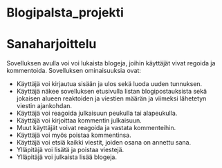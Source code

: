 # Blogipalsta_projekti

# Sanaharjoittelu

Sovelluksen avulla voi voi lukaista blogeja, joihin käyttäjät vivat regoida ja kommentoida.
Sovelluksen ominaisuuksia ovat:

* Käyttäjä voi kirjautua sisään ja ulos sekä luoda uuden tunnuksen.
* Käyttäjä näkee sovelluksen etusivulla listan blogipostauksista sekä jokaisen alueen reaktoiden ja viestien määrän ja viimeksi lähetetyn viestin ajankohdan.
* Käyttäjä voi reagoida julkaisuun peukulla tai alapeukulla.
* Käyttäjä voi kirjoittaa kommentin julkaisuun.
* Muut käyttäjät voivat reagoida ja vastata kommenteihin.
* Käyttäjä voi myös poistaa kommentinsa.
* Käyttäjä voi etsiä kaikki viestit, joiden osana on annettu sana.
* Ylläpitäjä voi lisätä ja poistaa viestejä.
* Ylläpitäjä voi julkaista lisää blogeja.
